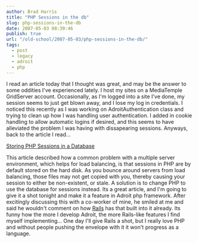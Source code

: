 ```yaml
---
author: Brad Harris
title: "PHP Sessions in the db"
slug: php-sessions-in-the-db
date: 2007-05-03 08:39:46
publish: true
url: "/old-school/2007-05-03/php-sessions-in-the-db/"
tags:
  - post
  - legacy
  - adroit
  - php
---
```


I read an article today that I thought was great, and may be the answer to some oddities I've experienced lately.  I host my sites on a MediaTemple GridServer account.  Occasionally, as I'm logged into a site I've done, my session seems to just get blown away, and I lose my log in credentials.  I noticed this recently as I was working on AdroitAuthentication class and trying to clean up how I was handling user authentication.  I added in cookie handling to allow automatic logins if desired, and this seems to have alleviated the problem I was having with dissapearing sessions.  Anyways, back to the article I read...

[Storing PHP Sessions in a Database][db-sessions]

This article described how a common problem with a multiple server environment, which helps for load balancing, is that sessions in PHP are by default stored on the hard disk.  As you bounce around servers from load balancing, those files may not get copied with you, thereby causing your session to either be non-existent, or stale.  A solution is to change PHP to use the database for sessions instead.  Its a great article, and I'm going to give it a shot tonight and make it a feature in Adroit php framework.  After excitingly discussing this with a co-worker of mine, he smiled at me and said he wouldn't comment on how [Rails][] has that built into it already.  Its funny how the more I develop Adroit, the more Rails-like features I find myself implementing...  One day I'll give Rails a shot, but I really love PHP and without people pushing the envelope with it it won't progress as a language.

[db-sessions]: http://www.devshed.com/c/a/PHP/Storing-PHP-Sessions-in-a-Database/
[Rails]: http://rubyonrails.org/
